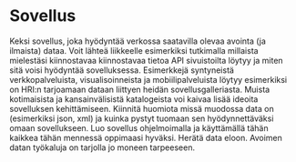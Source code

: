# Sovellus

Keksi sovellus, joka hyödyntää verkossa saatavilla olevaa avointa (ja ilmaista) dataa. Voit lähteä liikkeelle esimerkiksi tutkimalla millaista mielestäsi kiinnostavaa kiinnostavaa tietoa API sivuistoilta löytyy ja miten sitä voisi hyödyntää sovelluksessa. Esimerkkejä syntyneistä verkkopalveluista, visualisoinneista ja mobiilipalveluista löytyy esimerkiksi on HRI:n tarjoamaan dataan liittyen heidän sovellusgalleriasta. Muista kotimaisista ja kansainvälisistä katalogeista voi kaivaa lisää ideoita sovelluksen kehittämiseen. Kiinnitä huomiota missä muodossa data on (esimerkiksi json, xml) ja kuinka pystyt tuomaan sen hyödynnettäväksi omaan sovellukseen. Luo sovellus ohjelmoimalla ja käyttämällä tähän kaikkea tähän mennessä oppimaasi hyväksi. Herätä data eloon. Avoimen datan työkaluja on tarjolla jo moneen tarpeeseen.